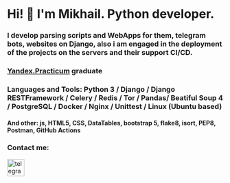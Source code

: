 # Hi! 👋 I'm Mikhail. Python developer.

### I develop parsing scripts and WebApps for them, telegram bots, websites on Django, also i am engaged in the deployment of the projects on the servers and their support  CI/CD.

### <a href="https://practicum.yandex.ru/backend-developer/">Yandex.Practicum</a> graduate

### Languages and Tools: Python 3 / Django / Django RESTFramework / Celery / Redis / Tor / Pandas/ Beatiful Soup 4 / PostgreSQL / Docker / Nginx / Unittest / Linux (Ubuntu based)

#### And other: js, HTML5, CSS, DataTables, bootstrap 5, flake8, isort, PEP8, Postman, GitHub Actions

### Contact me:
[<img src='https://cdn.jsdelivr.net/npm/simple-icons@3.0.1/icons/telegram.svg' alt='telegram' height='40'>](https://t.me/Mikhail_Nezhinsky)

